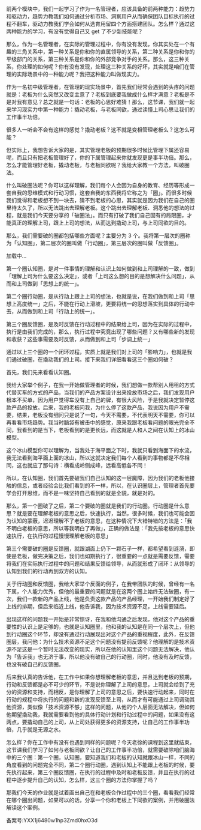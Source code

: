 前两个模块中，我们一起学习了作为一名管理者，应该具备的前两种能力：趋势力和驱动力，趋势力教我们如何通过分析市场、洞察用户从而确保团队目标执行的过程不翻车，驱动力教我们学会如何从选育用留四个方面搭建团队。怎么样？通过这两种能力的学习，有没有觉得自己又 get 了不少新技能呢？

那么，作为一名管理者，在实际的管理过程中，你有没有发现，你其实处在一个有趣的三角关系中，第一种关系是你和你的直属领导的关系，第二种关系是你和你的平级部门的关系，第三种关系是你和你的外部竞争对手的关系。那么，这三种关系，你处理的如何呢？你有没有发现，处理这三种关系的好坏，其实就是咱们在管理的实际场景中的一种能力呢？我把这种能力叫做现实力。

作为一名初中级管理者，在管理的现实场景中，首先我们经常会遇到的头疼的问题就是：老板为什么突然又改变主意了？老板到底要我做成什么样才满意？老板是不是对我有意见？总之就是一句话：老板的心思好难猜！那么，这节课，我们就一起来学习现实力中第一种能力：撬动老板，与老板同欲，通过读懂上司心思让我们的工作事半功倍。

很多人一听会不会有这样的感觉？撬动老板？这不就是变相管理老板么？这怎么可能？

但实际上，我想告诉大家的是，其实管理老板的预期很多时候比管理下属还容易呢，而且只有把老板管理好了，你的下属管理起来你就发现更是事半功倍。那么，怎么才能管理好老板，撬动老板，与老板同欲呢？我给大家教一个方法，叫破圈法。

什么叫破圈法呢？你可以这样理解，我们每个人会因为自身的教育、经历等形成一套自我的思维模式和行动习惯，这套自我的东西我将它称之为「圈」。而很多时候我们觉得和老板想不到一块去，猜不到老板的心思，其实就是因为我们在自己的圈里待太久了，所以无法跳出去理解老板。这个跳出去理解老板、洞悉他的想法的过程，就是我们今天要分享的「破圈法」。而只有打破了我们自己固有的局限圈，才能真正的理解上司，跟上上司的想法，从而达到撬动上司，与上司同欲的目的。

那么，我们需要破的圈都包括哪些方面呢？主要分为 3 个。我将第一层次的圈称为「认知圈」，第二层次的圈叫做「行动圈」，第三层次的圈叫做「反馈圈」。

加载中...

第一个圈认知圈，是对一件事情的理解和认识上如何做到和上司理解的一致，做到「理解上司为什么要这么决定」，或者「上司这么想的目的是想解决什么问题」，从而和上司做到「思想上的统一」。

第二个圈行动圈，是从行动上跟上上司的想法，也就是说，在我们做到和上司「思想上高度统一」之后，不能在行动上滑坡，更要将统一的思想落实到具体的行动中去，从而做到和上司「行动上的统一」。

第三个圈反馈圈，是及时反馈在行动过程中的结果给上司，因为在实际的过程中，执行是由我们完成的，那么，执行过程中究竟出现了哪些问题？又有哪些新的发现和收获？这些事需要及时反馈，从而做到和上司「步调上统一」

通过以上三个圈的一个闭环过程，实质上就是我们对上司的「影响力」，也就是我们通过破圈，在撬动我们的上司。接下来我们详细看看这三个圈如何破？

首先，我们先来看看认知圈。

我给大家举个例子，在我一开始做管理者的时候，我们想做一款帮别人用租的方式代替买车的方式的产品，当我们的产品方案设计出来投放市场之后，我们发现用户根本不买单，因为用户觉得车没有上自己的牌，有很大风险，于是我就决定暂停这款产品的投放。后来，我的老板问我，为什么停了这款产品，我说因为用户不需要，结果，老板没有细问只是说了一句，今天不需要，不代表明天不需要，你可以再看看市场趋势。我当时脑袋有被击中的感觉，原来我跟老板看问题的眼光完全不同，我看到的是当下，老板看到的是更长远，而这就是人和人之间在认知上的冰山模型。

这个冰山模型你可以理解为，当我处于海平面之下时，我就只看到海面下的水流，我无法看到海平面上面的冰山，所以这就决定我们每个人看到的事物都是不尽相同，这也就应了那句诗：横看成岭侧成峰，远看高低各不同！

所以，在认知圈，我们首先要破我们自己认知的这一层魔障，因为我们的老板他接触的信息，或者经验会比我们看到的不一样，所以，在认识圈层上，管理者首先要学会打开思维，而不是一味坚持自己看到的就是全貌，就是对的。

那么，第一个圈破了之后，第二个要破的圈就是我们的行动圈。行动圈是什么意思？就是要在理解老板的意思之后，快速执行，当然，很多时候，我们也可能会因为认知的蒙蔽，迟迟理解不了老板的意思，在这种情况下大错特错的方法是：「我不明白老板的意思，所以等我明白了再做」，正确的做法是：「我先按老板的意思快速执行，在执行的过程慢慢理解老板的意思」

第三个需要破的圈是反馈圈，就跟湖面上仍下一颗石子一样，都希望看到涟漪，即使是老板，做完决策之后，我们也如期执行了，很重要的一点就是需要反馈，需要将我们在实际执行过程中的问题和结果反馈给领导，从而就形成了闭环：从领导的认知到我们的行动再到双方的认知。

关于行动圈和反馈圈，我给大家举个反面的例子，在我带团队的时候，曾经有一名下属，个人能力优秀，但他的最重要的问题就是在这两个圈上始终无法破圈，有一次，我们一款新的产品上线，他是负责这款产品的产品经理，一开始我们制定好了上线的排期，但后来临近上线，他告诉我，因为技术资源不足，上线需要延后。

出现这样的问题我一开始是非常惊讶，在我和他沟通之后发现，他对这个产品的重要性的认识上是足够的，也就是认知圈里，他和我的认知是在同一个层次上，但他到行动圈这个环节，却没有通过行动展现出对这个产品的重视程度，此外，在反馈圈层，我问他：为什么技术资源不足这个问题没有提前反馈呢？他理解的是技术资源不足这是一个暂时无法改变的现实，所以在他的认知里这个问题无法解决，他认为「告诉我」也无济于事，所以他没有破自己的行动圈，同时，他没有及时反馈，也没有破自己的反馈圈。

后来我认真的告诉他，在工作中如果你想理解老板的意思，并且达到老板的预期，行动和反馈都是必不可少的环节，不是说你理解了上司的意思，上司就会给到了充分的资源和支持，而相反，是你理解了上司的意思之后，要快速行动起来，同时在行动的规程中将执行的问题和新的发现反馈至上司，从而才有可能通过上司调动其他资源，类似像「技术资源不够」这样的问题，从他的个人层面无法解决，但如何他期望撬动我，我就需要看到他的具体行动计划和行动过程中的问题，如果没有这两点，要撬动自己的上司，从上司处获得更多的资源支持，让自己的工作事半功倍，几乎就是无源之水。

怎么样？你在工作中有没有也遇到同样的问题呢？今天老徐的课程到这里就结束，这节课我们学习了如何与老板同欲？让自己的工作事半功倍，就需要破除咱们脑海中的三个圈：第一个圈，认知圈，要知道我们和老板的认知就跟冰山一样，不同的角度看到的问题完全不同，第二个圈行动圈，遇到认知上不能跟上老板的时候，要先执行起来，第三个圈反馈圈，在执行的过程中及时和老板反馈，并且在执行的过程中逐步提升自己的认知，怎么样，这三个圈的方法你掌握了吗？

那我们今天的作业就是试着画出自己在和老板合作过程中的三个圈，看看我们经常在哪个圈出问题，如果可以的话，分享一个你和老板上下同欲的案例，并用破圈法解读这个案例。

备案号:YXX1j6480w1hp3Zmd0hxO3d